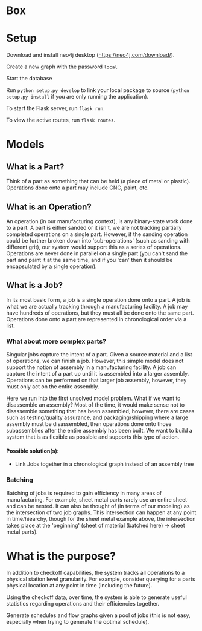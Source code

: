# Box

# Setup
Download and install neo4j desktop (https://neo4j.com/download/).

Create a new graph with the password `local`

Start the database

Run `python setup.py develop` to link your local package to source (`python setup.py install` if you are only running the application).

To start the Flask server, run `flask run`.

To view the active routes, run `flask routes`.

# Models

## What is a Part?

Think of a part as something that can be held (a piece of metal or plastic). Operations done onto a part may include CNC, paint, etc.

## What is an Operation?

An operation (in our manufacturing context), is any binary-state work done to a part. A part is either sanded or it isn't, we are not tracking partially completed operations on a single part. However, if the sanding operation could be further broken down into 'sub-operations' (such as sanding with different grit), our system would support this as a series of operations. Operations are never done in parallel on a single part (you can't sand the part and paint it at the same time, and if you 'can' then it should be encapsulated by a single operation).

## What is a Job?

In its most basic form, a job is a single operation done onto a part. A job is what we are actually tracking through a manufacturing facility. A job may have hundreds of operations, but they must all be done onto the same part. Operations done onto a part are represented in chronological order via a list.

### What about more complex parts?

Singular jobs capture the intent of a part. Given a source material and a list of operations, we can finish a job. However, this simple model does not support the notion of assembly in a manufacturing facility. A job can capture the intent of a part up until it is assembled into a larger assembly. Operations can be performed on that larger job assembly, however, they must only act on the entire assembly.

Here we run into the first unsolved model problem. What if we want to disassemble an assembly? Most of the time, it would make sense not to disassemble something that has been assembled, however, there are cases such as testing/quality assurance, and packaging/shipping where a large assembly must be disassembled, then operations done onto those subassemblies after the entire assembly has been built. We want to build a system that is as flexible as possible and supports this type of action.

#### Possible solution(s):

* Link Jobs together in a chronological graph instead of an assembly tree

### Batching

Batching of jobs is required to gain efficiency in many areas of manufacturing. For example, sheet metal parts rarely use an entire sheet and can be nested. It can also be thought of (in terms of our modeling) as the intersection of two job graphs. This intersection can happen at any point in time/hiearchy, though for the sheet metal example above, the intersection takes place at the 'beginning' (sheet of material (batched here) -> sheet metal parts).


# What is the purpose?

In addition to checkoff capabilities, the system tracks all operations to a physical station level granularity. For example, consider querying for a parts physical location at any point in time (including the future).

Using the checkoff data, over time, the system is able to generate useful statistics regarding operations and their efficiencies together.

Generate schedules and flow graphs given a pool of jobs (this is not easy, especially when trying to generate the optimal schedule).
